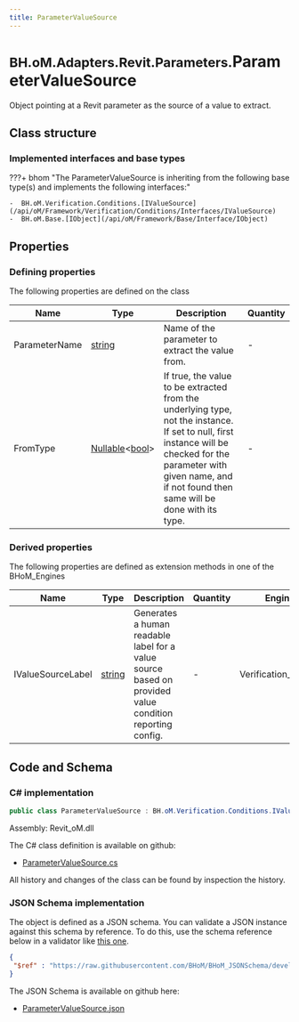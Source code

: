 ```yaml
---
title: ParameterValueSource
---
```


# <small>BH.oM.Adapters.Revit.Parameters.</small>**ParameterValueSource**

Object pointing at a Revit parameter as the source of a value to extract.

## Class structure

### Implemented interfaces and base types

???+ bhom "The ParameterValueSource is inheriting from the following base type(s) and implements the following interfaces:"

    -  BH.oM.Verification.Conditions.[IValueSource](/api/oM/Framework/Verification/Conditions/Interfaces/IValueSource)
    -  BH.oM.Base.[IObject](/api/oM/Framework/Base/Interface/IObject)


## Properties



### Defining properties

The following properties are defined on the class

| Name             | Type             | Description      | Quantity         |
|------------------|------------------|------------------|------------------|
| ParameterName | [string](https://learn.microsoft.com/en-us/dotnet/api/System.String?view=netstandard-2.0) | Name of the parameter to extract the value from. | - |
| FromType | [Nullable](https://learn.microsoft.com/en-us/dotnet/api/System.Nullable-1?view=netstandard-2.0)&lt;[bool](https://learn.microsoft.com/en-us/dotnet/api/System.Boolean?view=netstandard-2.0)&gt; | If true, the value to be extracted from the underlying type, not the instance.<br>If set to null, first instance will be checked for the parameter with given name, and if not found then same will be done with its type. | - |


### Derived properties

The following properties are defined as extension methods in one of the BHoM_Engines

| Name             | Type             | Description      | Quantity         | Engine           |
|------------------|------------------|------------------|------------------|------------------|
| IValueSourceLabel | [string](https://learn.microsoft.com/en-us/dotnet/api/System.String?view=netstandard-2.0) | Generates a human readable label for a value source based on provided value condition reporting config. | - | Verification_Engine |


## Code and Schema

### C# implementation

``` C# title="C#"
public class ParameterValueSource : BH.oM.Verification.Conditions.IValueSource, BH.oM.Base.IObject
```

Assembly: Revit_oM.dll

The C# class definition is available on github:

- [ParameterValueSource.cs](https://github.com/BHoM/Revit_Toolkit/blob/develop/Revit_oM/Parameters\ParameterValueSource.cs)

All history and changes of the class can be found by inspection the history.
### JSON Schema implementation

The object is defined as a JSON schema. You can validate a JSON instance against this schema by reference. To do this, use the schema reference below in a validator like [this one](https://www.jsonschemavalidator.net/).

``` json title="JSON Schema"
{
 "$ref" : "https://raw.githubusercontent.com/BHoM/BHoM_JSONSchema/develop/Revit_oM/Parameters/ParameterValueSource.json"
}
```

The JSON Schema is available on github here:

- [ParameterValueSource.json](https://github.com/BHoM/BHoM_JSONSchema/blob/develop/Revit_oM/Parameters/ParameterValueSource.json)
